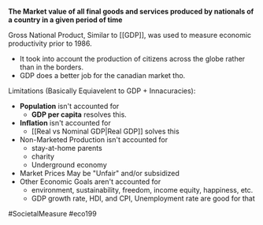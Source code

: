 **The Market value of all final goods and services produced by nationals of a country in a given period of time**

Gross National Product, Similar to [[GDP]], was used to measure economic productivity prior to 1986. 
- It took into account the production of citizens across the globe rather than in the borders.
- GDP does a better job for the canadian market tho.

Limitations (Basically Equiavelent to GDP + Innacuracies):
- **Population** isn't accounted for
	- **GDP per capita** resolves this.
- **Inflation** isn't accounted for
	- [[Real vs Nominal GDP|Real GDP]] solves this
- Non-Marketed Production isn't accounted for
	- stay-at-home parents
	- charity
	- Underground economy
- Market Prices May be "Unfair" and/or subsidized
- Other Economic Goals aren't accounted for
	- environment, sustainability, freedom, income equity, happiness, etc.
	- GDP growth rate, HDI, and CPI, Unemployment rate are good for that

#SocietalMeasure #eco199 